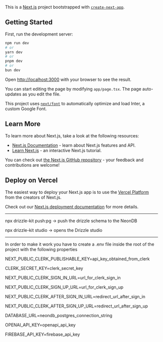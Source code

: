 This is a [Next.js](https://nextjs.org/) project bootstrapped with [`create-next-app`](https://github.com/vercel/next.js/tree/canary/packages/create-next-app).

## Getting Started

First, run the development server:

```bash
npm run dev
# or
yarn dev
# or
pnpm dev
# or
bun dev
```

Open [http://localhost:3000](http://localhost:3000) with your browser to see the result.

You can start editing the page by modifying `app/page.tsx`. The page auto-updates as you edit the file.

This project uses [`next/font`](https://nextjs.org/docs/basic-features/font-optimization) to automatically optimize and load Inter, a custom Google Font.

## Learn More

To learn more about Next.js, take a look at the following resources:

- [Next.js Documentation](https://nextjs.org/docs) - learn about Next.js features and API.
- [Learn Next.js](https://nextjs.org/learn) - an interactive Next.js tutorial.

You can check out [the Next.js GitHub repository](https://github.com/vercel/next.js/) - your feedback and contributions are welcome!

## Deploy on Vercel

The easiest way to deploy your Next.js app is to use the [Vercel Platform](https://vercel.com/new?utm_medium=default-template&filter=next.js&utm_source=create-next-app&utm_campaign=create-next-app-readme) from the creators of Next.js.

Check out our [Next.js deployment documentation](https://nextjs.org/docs/deployment) for more details.

--------------------------

npx drizzle-kit push:pg -> push the drizzle schema to the NeonDB

npx drizzle-kit studio -> opens the Drizzle studio

---------------------------

In order to make it work you have to create a .env file inside the root of the project with the following properties

NEXT_PUBLIC_CLERK_PUBLISHABLE_KEY=api_key_obtained_from_clerk

CLERK_SECRET_KEY=clerk_secret_key

NEXT_PUBLIC_CLERK_SIGN_IN_URL=url_for_clerk_sign_in

NEXT_PUBLIC_CLERK_SIGN_UP_URL=url_for_clerk_sign_up

NEXT_PUBLIC_CLERK_AFTER_SIGN_IN_URL=redirect_url_after_sign_in

NEXT_PUBLIC_CLERK_AFTER_SIGN_UP_URL=redirect_url_after_sign_up

DATABASE_URL=neondb_postgres_connection_string

OPENAI_API_KEY=openapi_api_key

FIREBASE_API_KEY=firebase_api_key
